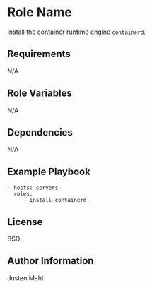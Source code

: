 Role Name
=========

Install the container runtime engine `containerd`.

Requirements
------------

N/A

Role Variables
--------------

N/A

Dependencies
------------

N/A

Example Playbook
----------------

    - hosts: servers
      roles:
         - install-containerd

License
-------

BSD

Author Information
------------------

Justen Mehl
